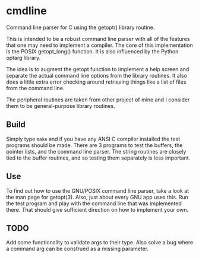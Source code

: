 # cmdline
Command line parser for C using the getopt() library routine.

This is intended to be a robust command line parser with all of the features that one may need to implement a compiler. The core of this implementation is the POSIX getopt_long() function. It is also influenced by the Python optarg library. 

The idea is to augment the getopt function to implement a help screen and separate the actual command line options from the library routines. It also does a little extra error checking around retrieving things like a list of files from the command line.

The peripheral routines are taken from other project of mine and I consider them to be general-purpose library routines. 

## Build
Simply type ``make`` and if you have any ANSI C compiler installed the test programs should be made. There are 3 programs to test the buffers, the pointer lists, and the command line parser. The string routines are closely tied to the buffer routines, and so testing them separately is less important.

## Use
To find out how to use the GNU/POSIX command line parser, take a look at the man page for getopt(3). Also, just about every GNU app uses this. Run the test program and play with the command line that was implemented there. That should give sufficient direction on how to implement your own.

## TODO
Add some functionality to validate args to their type. Also solve a bug where a command arg can be construed as a missing parameter.
